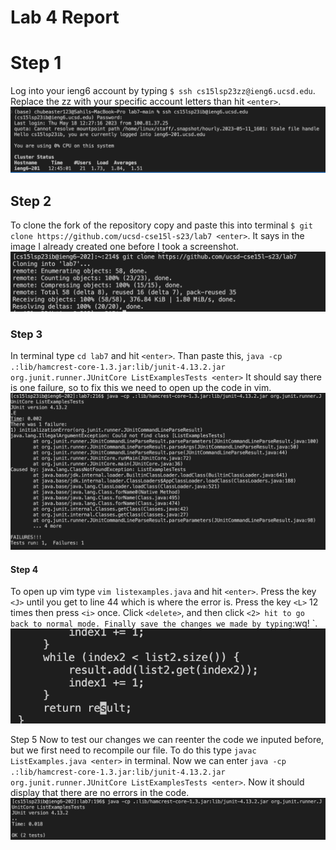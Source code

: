 # Lab 4 Report

# Step 1
Log into your ieng6 account by typing `$ ssh cs15lsp23zz@ieng6.ucsd.edu`. Replace the zz with your specific account letters than hit `<enter>`.
![Image](cse15l-ieng6.png)

## Step 2
To clone the fork of the repository copy and paste this into terminal `$ git clone https://github.com/ucsd-cse15l-s23/lab7 <enter>`.
It says in the image I already created one before I took a screenshot.
![Image](cs15l-lab4-clonedrep.png)

### Step 3
In terminal type `cd lab7` and hit `<enter>`. Than paste this, `java -cp .:lib/hamcrest-core-1.3.jar:lib/junit-4.13.2.jar org.junit.runner.JUnitCore ListExamplesTests <enter>`
It should say there is one failure, so to fix this we need to open up the code in vim.
![Image](cs15l-lab4-errorcode.png)
 
#### Step 4 
To open up vim type `vim listexamples.java` and hit `<enter>`.
Press the key `<J>` until you get to line 44 which is where the error is. 
Press the key `<L>` 12 times then press `<i>` once. Click `<delete>`, and then click `<2> hit `<esc>` to go back to normal mode.
Finally save the changes we made by typing `:wq! <enter>`. 
![Image](cse15l-Changingindex.png)
  
Step 5
Now to test our changes we can reenter the code we inputed before, but we first need to recompile our file.
To do this type `javac ListExamples.java <enter>` in terminal. 
Now we can enter `java -cp .:lib/hamcrest-core-1.3.jar:lib/junit-4.13.2.jar org.junit.runner.JUnitCore ListExamplesTests <enter>`.
Now it should display that there are no errors in the code. 
![Image](cse15l-passtest.png)

  



